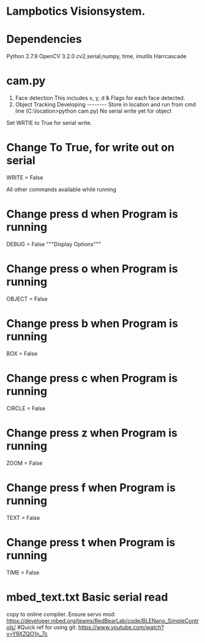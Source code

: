 # Lampbotics Visionsystem.

# Dependencies 
Python 2.7.9 OpenCV 3.2.0
cv2,serial,numpy, time, imutils
Harrcascade
# cam.py      
1. Face detection
This includes x, y, d & Flags for each face detected.
2. Object Tracking
Developing --------
Store in location and run from cmd line (C:\location>python cam.py)
No serial write yet for object

Set WRTIE to True for serial write.
# Change To True, for write out on serial
WRITE = False

All other commands available while running

# Change press d when Program is running
DEBUG = False
"""Display Options"""
# Change press o when Program is running
OBJECT = False
# Change press b when Program is running
BOX = False
# Change press c when Program is running
CIRCLE = False
# Change press z when Program is running
ZOOM = False
# Change press f when Program is running
TEXT = False
# Change press t when Program is running
TIME = False


# mbed_text.txt    Basic serial read
copy to online compiler.
Ensure servo mod:
https://developer.mbed.org/teams/RedBearLab/code/BLENano_SimpleControls/
#Quick ref for using git:
https://www.youtube.com/watch?v=Y9XZQO1n_7c
